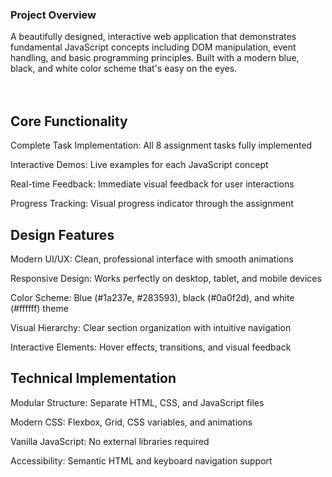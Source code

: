  <h3> Project Overview </h3>
A beautifully designed, interactive web application that demonstrates fundamental JavaScript concepts including DOM manipulation, event handling, and basic programming principles. Built with a modern blue, black, and white color scheme that's easy on the eyes.

<br>
<br>
<br>
<h2>Core Functionality </h2>
Complete Task Implementation: All 8 assignment tasks fully implemented

Interactive Demos: Live examples for each JavaScript concept

Real-time Feedback: Immediate visual feedback for user interactions

Progress Tracking: Visual progress indicator through the assignment
<h2>Design Features </h2>

Modern UI/UX: Clean, professional interface with smooth animations

Responsive Design: Works perfectly on desktop, tablet, and mobile devices

Color Scheme: Blue (#1a237e, #283593), black (#0a0f2d), and white (#ffffff) theme

Visual Hierarchy: Clear section organization with intuitive navigation

Interactive Elements: Hover effects, transitions, and visual feedback
<h2>Technical Implementation </h2>

Modular Structure: Separate HTML, CSS, and JavaScript files

Modern CSS: Flexbox, Grid, CSS variables, and animations

Vanilla JavaScript: No external libraries required

Accessibility: Semantic HTML and keyboard navigation support
